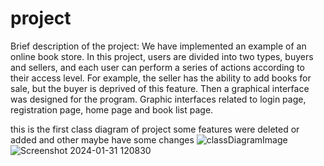 # project
Brief description of the project:
We have implemented an example of an online book store.
In this project, users are divided into two types, buyers and sellers, and each user can perform a series of actions according to their access level.
For example, the seller has the ability to add books for sale, but the buyer is deprived of this feature.
Then a graphical interface was designed for the program.
Graphic interfaces related to login page, registration page, home page and book list page.

this is the first class diagram of project
some features were deleted or added and other maybe have some changes
![classDiagramImage](https://github.com/oAmirrezao/project/assets/119684561/53e563c4-1eb9-4ee7-aacc-30c2170ef74f)
![Screenshot 2024-01-31 120830](https://github.com/oAmirrezao/project/assets/119684561/dae1e214-ae93-426e-8790-7ce41acd0365)
